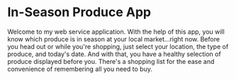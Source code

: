 # In-Season Produce App

Welcome to my web service application. With the help of this app, you will know which produce is in season at your local market...right now. Before you head out or while you're shopping, just select your location, the type of produce, and today's date. And with that, you have a healthy selection of produce displayed before you. There's a shopping list for the ease and convenience of remembering all you need to buy.
